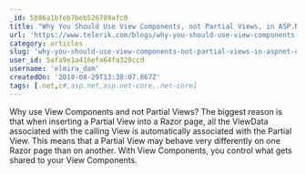 ```yaml
---
_id: 5b86a1bfeb7beb526789afc0
title: "Why You Should Use View Components, not Partial Views, in ASP.NET Core"
url: 'https://www.telerik.com/blogs/why-you-should-use-view-components-not-partial-views-aspnet-core'
category: articles
slug: 'why-you-should-use-view-components-not-partial-views-in-aspnet-core'
user_id: 5afa9e1a416efa64fa328ccd
username: 'elmira_dam'
createdOn: '2018-08-29T13:38:07.867Z'
tags: [.net,c#,asp.net,asp.net-core,.net-core]
---
```


Why use View Components and not Partial Views? The biggest reason is that when inserting a Partial View into a Razor page, all the ViewData associated with the calling View is automatically associated with the Partial View. This means that a Partial View may behave very differently on one Razor page than on another. With View Components, you control what gets shared to your View Components.
